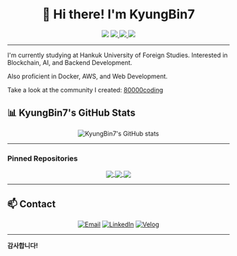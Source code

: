 <h1 align="center">👋 Hi there! I'm KyungBin7</h1>

<p align="center">
  <img src="https://img.shields.io/badge/-42Seoul-blue?style=flat-square&logo=42" />
  <a href="https://velog.io/@KyungBin7">
    <img src="https://img.shields.io/badge/Blog-Velog-brightgreen?style=flat-square&logo=velog" />
  </a>
  <a href="https://github.com/KyungBin7">
    <img src="https://img.shields.io/badge/GitHub-KyungBin7-black?style=flat-square&logo=github" />
  </a>
  <a href="mailto:your-email@example.com">
    <img src="https://img.shields.io/badge/Email-D14836?style=flat-square&logo=gmail&logoColor=white" />
  </a>
</p>

---

I'm currently studying at Hankuk University of Foreign Studies. Interested in Blockchain, AI, and Backend Development.

Also proficient in Docker, AWS, and Web Development.

Take a look at the community I created: [80000coding](https://80000coding.notion.site/)

## 📊 KyungBin7's GitHub Stats
<p align="center">
  <img src="https://github-readme-stats.vercel.app/api?username=KyungBin7&show_icons=true&theme=radical" alt="KyungBin7's GitHub stats" />
</p>

---

### Pinned Repositories
<p align="center">
  <a href="https://github.com/KyungBin7/your-repo">
    <img align="center" src="https://github-readme-stats.vercel.app/api/pin/?username=KyungBin7&repo=your-repo&theme=radical" />
  </a>
  <a href="https://github.com/KyungBin7/another-repo">
    <img align="center" src="https://github-readme-stats.vercel.app/api/pin/?username=KyungBin7&repo=another-repo&theme=radical" />
  </a>
  <a href="https://github.com/KyungBin7/yet-another-repo">
    <img align="center" src="https://github-readme-stats.vercel.app/api/pin/?username=KyungBin7&repo=yet-another-repo&theme=radical" />
  </a>
</p>

---

## 📫 Contact
<p align="center">
  <a href="mailto:your-email@example.com"><img src="https://img.shields.io/badge/Email-D14836?style=flat-square&logo=gmail&logoColor=white" alt="Email"></a>
  <a href="https://www.linkedin.com/in/KyungBin7"><img src="https://img.shields.io/badge/LinkedIn-0077B5?style=flat-square&logo=linkedin&logoColor=white" alt="LinkedIn"></a>
  <a href="https://velog.io/@KyungBin7"><img src="https://img.shields.io/badge/Velog-20C997?style=flat-square&logo=velog&logoColor=white" alt="Velog"></a>
</p>

---

**감사합니다!**
